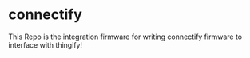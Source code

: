 # connectify
This Repo is the integration firmware for writing connectify firmware to interface with thingify!
